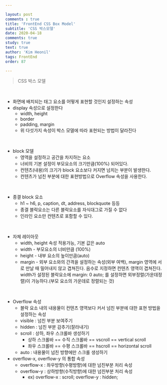 ```yaml
---

layout: post
comments : true
title: 'FrontEnd CSS Box Model'
subtitle: 'CSS 박스모델'
date: 2020-04-18
comments: true
study: true
text: true
author: 'Kim Heonil'
tags: FrontEnd
order: 87

---
```


> CSS 박스 모델

<br>

- 화면에 배치되는 태그 요소를 어떻게 표현할 것인지 설정하는 속성
- display 속성으로 설정한다
  - width, height
  - border
  - padding, margin
  - 위 다섯가지 속성이 박스 모델에 따라 표현되는 방법이 달라진다

<br>

- block 모델
  - 영역을 설정하고 공간을 차지하는 요소
  - 너비의 기본 설정이 부모요소의 크기만큼(100%) 되어있다.
  - 컨텐츠(내용)의 크기가 block 요소보다 커지면 넘치는 부분이 발생한다.
  - 컨텐츠가 넘친 부분에 대한 표현방법으로 Overflow 속성을 사용한다.

<br>

- 종결 block 요소
  - h1 ~ h6, p, caption, dt, address, blockquote 등등
  - 종결 블락요소는 다른 블락요소를 자식대그로 가질 수 없다
  - 인라인 요소만 컨텐츠로 포함할 수 있다.

<br>

- 자체 레이아웃
  - width, height 속성 적용가능, 기본 값은 auto
  - width - 부모요소의 너비만큼 (100%)
  - height - 내부 요소의 높이만큼(auto)
  - margin - 외부 요소와의 간격을 설정하는 속성(외부 여백), margin 영역에 서로 만날 때 밀어내지 않고 겹쳐진다. 음수로 지정하면 컨텐츠 영역이 겹쳐진다. width가 설정된 블락요소에 margin: 0 auto; 를 설정하면 외부정렬(가운데정렬)이 가능하다.(부모 요소의 가운데로 정렬되는 것)

<br>

- Overflow 속성
  - 블락 요소 내의 내용물이 컨텐츠 영역보다 커서 넘친 부분에 대한 표현 방법을 설정하는 속성
  - visible : 넘친 부분 보여주기
  - hidden : 넘친 부분 감추기(잘라내기)
  - scroll : 상하, 좌우 스크롤바 생성하기 
    - 상하 스크롤바 == 수직 스크롤바 == vscroll == vertical scroll
    - 좌우 스크롤바 == 수평 스크롤바 == hscroll == horizontal scroll
  - auto : 내용물이 넘친 방향에만 스크롤 생성하기
- overflow-x, overflow-y 의 통합 속성
  - overflow-x : 좌우방향(수평방향)에 대한 넘친부분 처리 속성
  - overflow-y : 상하방향(수직방향)에 대한 넘친부분 처리 속성
    - ex) overflow-x : scroll; overflow-y : hidden;

<br><br>